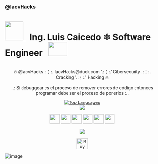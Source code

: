 ### @lacvHacks

<!--
**lacvHacks/lacvhacks** is a ✨ _special_ ✨ repository because its `README.md` (this file) appears on your GitHub profile.

Here are some ideas to get you started:

- 🔭 I’m currently working on ...
- 🌱 I’m currently learning ...
- 👯 I’m looking to collaborate on ...
- 🤔 I’m looking for help with ...
- 💬 Ask me about ...
- 📫 How to reach me: ...
- 😄 Pronouns: ...
- ⚡ Fun fact: ...
-->


# <a href="https://wa.me/+593963457418" target="_blank" rel="noreferrer"><img src="https://external-content.duckduckgo.com/iu/?u=https%3A%2F%2Flogodix.com%2Flogo%2F1770161.png&f=1&nofb=1&ipt=42016f3c18547783eb911f13e7c43f3359f7f67ba970d9537120c347191863fa&ipo=images" width="60" height="60" /> </a> &nbsp; Ing. Luis Caicedo ⚛︎ Software Engineer &nbsp; <a href="https://wa.me/+593963457418" target="_blank" rel="noreferrer"><img src="https://external-content.duckduckgo.com/iu/?u=https%3A%2F%2Fwww.pngmart.com%2Ffiles%2F11%2FHacker-PNG-Transparent.png&f=1&nofb=1&ipt=ed6af9289ad0a9fd2084c819779bf2d2bcc9b8098a225c2a484cdc7d266cc631&ipo=images" width="60" height="45" /> </a> 








<div style="text-align:center;">
    <p align="center">
    <br>
    🔥 @lacvHacks‎ ‎.:⋮:.  lacvHacks@duck.com ‎'.:⋮:.'  Cibersecurity‎ ‎.:⋮:.  Cracking‎ '‎.:⋮:.'  Hacking 🔥<br><br>
    ..: Si debuggear es el proceso de remover errores de código entonces programar debe ser el proceso de ponerlos :..
    </p>

<p align="center">
<a href="https://github.com/lacvHacks" align="center"><img src="https://github-readme-stats.vercel.app/api/top-langs/?username=marcusziade&langs_count=10&title_color=ffffff&text_color=ffffff&icon_color=0891b2&bg_color=1c1917&hide_border=true&locale=en&custom_title=Top%20%Languages" alt="Top Languages" /></a>
<br><a href="http://www.github.com/lacvHacks"><img src="https://github-readme-streak-stats.herokuapp.com/?user=marcusziade&stroke=ffffff&background=1c1917&ring=ffffff&fire=FFFF00&currStreakNum=ffffff&currStreakLabel=ffffff&sideNums=ef4239&sideLabels=00FFFF&dates=FFA500&hide_border=true" /></a>
</a>
</p>

<a>
    <p align="center"> 
        <a href="https://www.linkedin.com/in/lacvhacks" target="_blank" rel="noreferrer"><img src="https://raw.githubusercontent.com/danielcranney/readme-generator/main/public/icons/socials/linkedin.svg" width="32" height="32" /></a> <a href="https://stackoverflow.com/users/11368247/marcus-ziad%c3%a9" target="_blank" rel="noreferrer"><img src="https://raw.githubusercontent.com/danielcranney/readme-generator/main/public/icons/socials/stackoverflow.svg" width="32" height="32" /></a> 
        <a href="https://www.twitter.com/lacvhacks" target="_blank" rel="noreferrer"><img src="https://news.topusainsights.com/wp-content/uploads/2023/07/twitter-x-logo.jpg" width="32" height="32" /></a> 
        <a href="https://www.youtube.com/channel/lacvartes" target="_blank" rel="noreferrer"><img src="https://raw.githubusercontent.com/danielcranney/readme-generator/main/public/icons/socials/youtube.svg" width="32" height="32" /></a> 
        <a href="https://www.twitch.tv/lacvhacks" target="_blank" rel="noreferrer"><img src="https://raw.githubusercontent.com/danielcranney/readme-generator/main/public/icons/socials/twitch.svg" width="32" height="32" /></a>
        <a href="http://www.medium.com/@lacvhacks" target="_blank" rel="noreferrer"><img src="https://raw.githubusercontent.com/danielcranney/readme-generator/main/public/icons/socials/medium.svg" width="32" height="32" /></a>
    </p>
</a>

<p align="center">
<a href="https://www.twitch.tv/lacvhacks" target="_blank" rel="noreferrer"><img src="https://img.shields.io/twitch/status/guitaripod?logo=twitchsx&style=for-the-badge&color=0891b2&labelColor=7F00FF&label=TWITCH+STATUS" /></a>
</p>

<p align="center">
<a href='https://ko-fi.com/lacvhacks' target='_blank'><img height='36' style='border:0px;height:36px;' src='https://cdn.ko-fi.com/cdn/kofi2.png?v=3' border='0' alt='Buy Me a Coffee at ko-fi.com' /></a>
</p>

</div>

![image](https://github.com/lacvHacks/Readme/assets/76782969/294c6054-d84b-43a0-9b1a-77fd3135000c)
